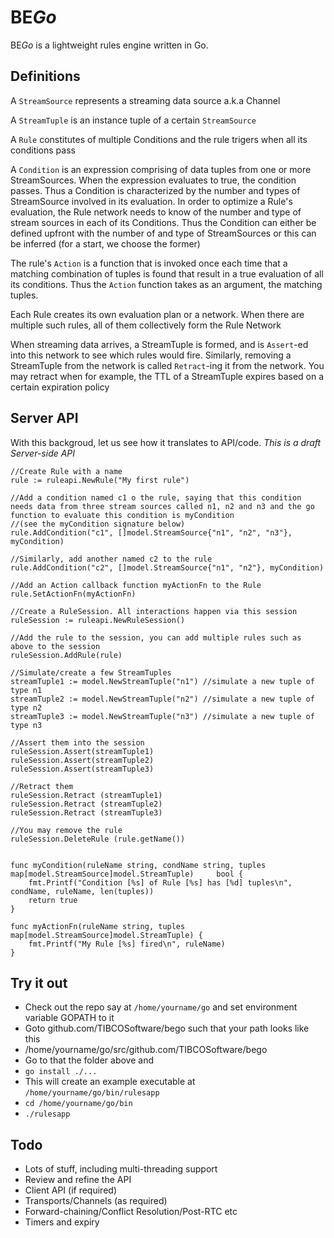 # BE*Go*

BE*Go* is a lightweight rules engine written in Go.

## Definitions
A `StreamSource` represents a streaming data source a.k.a Channel

A `StreamTuple` is an instance tuple of a certain `StreamSource`

A `Rule` constitutes of multiple Conditions and the rule trigers when all its conditions pass

A `Condition` is an expression comprising of data tuples from one or more StreamSources. When the expression evaluates to true, the condition passes. Thus a Condition is characterized by the number and types of StreamSource involved in its evaluation. In order to optimize a Rule's evaluation, the Rule network needs to know of the number and type of stream sources in each of its Conditions. Thus the Condition can either be defined upfront with the number of and type of StreamSources or this can be inferred (for a start, we choose the former)

The rule's `Action` is a function that is invoked once each time that a matching combination of tuples is found that result in a true evaluation of all its conditions. Thus the `Action` function takes as an argument, the matching tuples.

Each Rule creates its own evaluation plan or a network. When there are multiple such rules, all of them collectively form the Rule Network

When streaming data arrives, a StreamTuple is formed, and is `Assert`-ed into this network to see which rules would fire.
Similarly, removing a StreamTuple from the network is called `Retract`-ing it from the network. You may retract when for example, the TTL of a StreamTuple expires based on a certain expiration policy

## Server API
With this backgroud, let us see how it translates to API/code. *This is a draft Server-side API*


	//Create Rule with a name
	rule := ruleapi.NewRule("My first rule")

    //Add a condition named c1 o the rule, saying that this condition needs data from three stream sources called n1, n2 and n3 and the go function to evaluate this condition is myCondition
    //(see the myCondition signature below)
	rule.AddCondition("c1", []model.StreamSource{"n1", "n2", "n3"}, myCondition)

    //Similarly, add another named c2 to the rule
    rule.AddCondition("c2", []model.StreamSource{"n1", "n2"}, myCondition)

    //Add an Action callback function myActionFn to the Rule
	rule.SetActionFn(myActionFn)

	//Create a RuleSession. All interactions happen via this session
	ruleSession := ruleapi.NewRuleSession()

    //Add the rule to the session, you can add multiple rules such as above to the session
	ruleSession.AddRule(rule)

	//Simulate/create a few StreamTuples
	streamTuple1 := model.NewStreamTuple("n1") //simulate a new tuple of type n1
    streamTuple2 := model.NewStreamTuple("n2") //simulate a new tuple of type n2
	streamTuple3 := model.NewStreamTuple("n3") //simulate a new tuple of type n3

    //Assert them into the session
	ruleSession.Assert(streamTuple1)
	ruleSession.Assert(streamTuple2)
    ruleSession.Assert(streamTuple3)

    //Retract them
    ruleSession.Retract (streamTuple1)
    ruleSession.Retract (streamTuple2)
    ruleSession.Retract (streamTuple3)

    //You may remove the rule
    ruleSession.DeleteRule (rule.getName())


    func myCondition(ruleName string, condName string, tuples map[model.StreamSource]model.StreamTuple)     bool {
	    fmt.Printf("Condition [%s] of Rule [%s] has [%d] tuples\n", condName, ruleName, len(tuples))
	    return true
    }

    func myActionFn(ruleName string, tuples map[model.StreamSource]model.StreamTuple) {
	    fmt.Printf("My Rule [%s] fired\n", ruleName)
    }

## Try it out
* Check out the repo say at `/home/yourname/go` and set environment variable GOPATH to it
* Goto github.com/TIBCOSoftware/bego such that your path looks like this
* /home/yourname/go/src/github.com/TIBCOSoftware/bego
* Go to that the folder above and 
* `go install ./...`
* This will create an example executable at `/home/yourname/go/bin/rulesapp`
* `cd /home/yourname/go/bin`
* `./rulesapp`


## Todo
* Lots of stuff, including multi-threading support
* Review and refine the API
* Client API (if required)
* Transports/Channels (as required)
* Forward-chaining/Conflict Resolution/Post-RTC etc
* Timers and expiry

